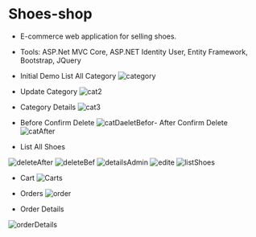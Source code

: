 # Shoes-shop
- E-commerce web application for selling shoes. 
- Tools: ASP.Net MVC Core, ASP.NET Identity User, Entity Framework, Bootstrap, JQuery
- Initial Demo 
 List All Category
![category](https://user-images.githubusercontent.com/57669085/197771714-4faaed2b-d93a-461e-a648-36cdc7992f59.PNG)

- Update Category 
![cat2](https://user-images.githubusercontent.com/57669085/191618022-6ed8a046-582b-4c90-92d4-c6bbe987eb78.PNG)
- Category Details 
![cat3](https://user-images.githubusercontent.com/57669085/191618026-119beb0c-c060-4c98-be9f-d41606949b41.PNG)
- Before Confirm Delete 
![catDaeletBefor](https://user-images.githubusercontent.com/57669085/191618062-0cf889f0-4af8-4453-a327-1e108c97b118.PNG)- After Confirm Delete
![catAfter](https://user-images.githubusercontent.com/57669085/191618149-5ca13b42-12bf-418d-84b9-b27e468f174a.PNG)
- List All Shoes

![deleteAfter](https://user-images.githubusercontent.com/57669085/197771994-091b9807-3efa-4165-b4bc-77ab21e4a75f.PNG)
![deleteBef](https://user-images.githubusercontent.com/57669085/197772001-cbe45960-73b4-4696-a29a-34e8583d21bb.PNG)
![detailsAdmin](https://user-images.githubusercontent.com/57669085/197772021-84a429e0-cfcd-424e-89d1-9249cd286060.PNG)
![edite](https://user-images.githubusercontent.com/57669085/197772024-0a3a3d21-c7a0-46df-99fd-edc41a858b24.PNG)
![listShoes](https://user-images.githubusercontent.com/57669085/197772032-461ebd39-5e1b-4e2d-802d-752430492b9b.PNG)

- Cart
![Carts](https://user-images.githubusercontent.com/57669085/197772106-3f455c01-814d-41e1-9b63-7efc30e606c5.PNG)

- Orders 
![order](https://user-images.githubusercontent.com/57669085/197772167-ba6b711c-8d2b-4c15-a2f9-93ad79df5ad8.PNG)

- Order Details

![orderDetails](https://user-images.githubusercontent.com/57669085/197338760-9f067553-5d97-405c-839b-4ee2615c1fb8.PNG)
